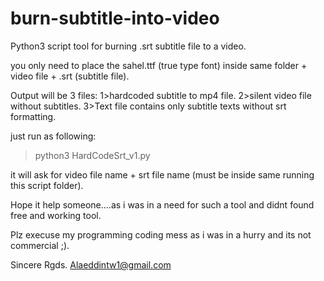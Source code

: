 # burn-subtitle-into-video
Python3 script tool for burning .srt subtitle file to a video.

you only need to place the sahel.ttf (true type font) inside 
same folder + video file + .srt (subtitle file).

Output will be 3 files:
1>hardcoded subtitle to mp4 file.
2>silent video file without subtitles.
3>Text file contains only subtitle texts without srt formatting.

just run as following:
>python3 HardCodeSrt_v1.py

it will ask for video file name + srt file name (must be inside same running this script folder).

Hope it help someone....as i was in a need for such a tool and didnt found free and working tool.

Plz execuse my programming coding mess as i was in a hurry and its not commercial ;).

Sincere Rgds.
Alaeddintw1@gmail.com


